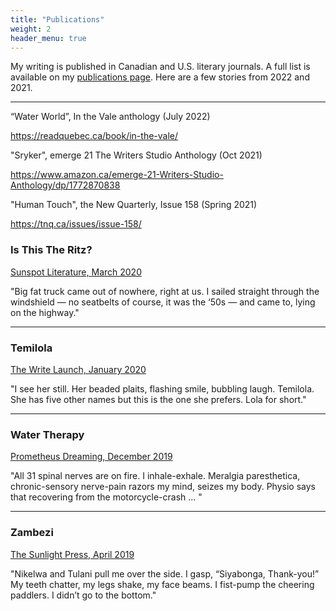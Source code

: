 ```yaml
---
title: "Publications"
weight: 2
header_menu: true
---
```


My writing is published in Canadian and U.S. literary journals. A full list is available on my [publications page](publications). Here are a few stories from 2022 and 2021.

---

“Water World”, In the Vale anthology (July 2022)

https://readquebec.ca/book/in-the-vale/

"Sryker", emerge 21 The Writers Studio Anthology (Oct 2021) 

https://www.amazon.ca/emerge-21-Writers-Studio-Anthology/dp/1772870838

"Human Touch", the New Quarterly, Issue 158 (Spring 2021) 

https://tnq.ca/issues/issue-158/

### Is This The Ritz?
[Sunspot Literature, March 2020](https://sunspotlit.com/editions%3A-2020)

"Big fat truck came out of nowhere, right at us. I sailed straight through the windshield — no seatbelts of course, it was the ‘50s — and came to, lying on the highway." 

---
### Temilola
[The Write Launch, January 2020](https://thewritelaunch.com/2019/12/temilola/)

"I see her still. Her beaded plaits, flashing smile, bubbling laugh. Temilola. She has five other names but this is the one she prefers. Lola for short."

---
### Water Therapy
[Prometheus Dreaming, December 2019](https://www.prometheusdreaming.com/water-therapy)

"All 31 spinal nerves are on fire. I inhale-exhale. Meralgia paresthetica, chronic-sensory nerve-pain razors my mind, seizes my body. Physio says that recovering from the motorcycle-crash ... "

---
### Zambezi
[The Sunlight Press, April 2019](https://www.thesunlightpress.com/2019/04/09/zambezi/)

"Nikelwa and Tulani pull me over the side. I gasp, “Siyabonga, Thank-you!” My teeth chatter, my legs shake, my face beams. I fist-pump the cheering paddlers. I didn’t go to the bottom."
